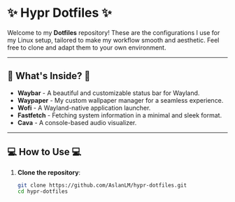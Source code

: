 # ✨ **Hypr Dotfiles** ✨

Welcome to my **Dotfiles** repository! These are the configurations I use for my Linux setup, tailored to make my workflow smooth and aesthetic. Feel free to clone and adapt them to your own environment.

---

## 🌿 **What's Inside?** 🌿

- **Waybar** - A beautiful and customizable status bar for Wayland.
- **Waypaper** - My custom wallpaper manager for a seamless experience.
- **Wofi** - A Wayland-native application launcher.
- **Fastfetch** - Fetching system information in a minimal and sleek format.
- **Cava** - A console-based audio visualizer.

---

## 💻 **How to Use** 💻

1. **Clone the repository**:
   ```bash
   git clone https://github.com/AslanLM/hypr-dotfiles.git
   cd hypr-dotfiles
